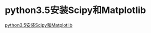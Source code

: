 # python3.5安装Scipy和Matplotlib
[python3.5安装Scipy和Matplotlib](https://aiwithcloud.com/2022/03/05/python3-5%e5%ae%89%e8%a3%85scipy%e5%92%8cmatplotlib/)